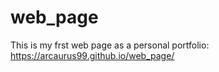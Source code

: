 # web_page
This is my frst web page as a personal portfolio:
https://arcaurus99.github.io/web_page/
